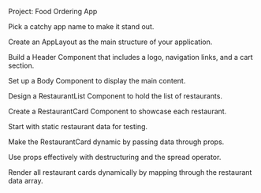 Project: Food Ordering App

Pick a catchy app name to make it stand out.

Create an AppLayout as the main structure of your application.

Build a Header Component that includes a logo, navigation links, and a cart section.

Set up a Body Component to display the main content.

Design a RestaurantList Component to hold the list of restaurants.

Create a RestaurantCard Component to showcase each restaurant.

Start with static restaurant data for testing.

Make the RestaurantCard dynamic by passing data through props.

Use props effectively with destructuring and the spread operator.

Render all restaurant cards dynamically by mapping through the restaurant data array.